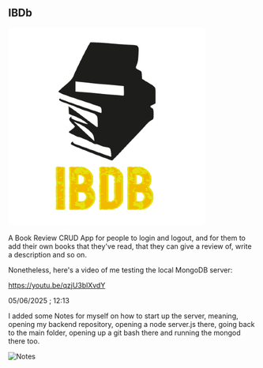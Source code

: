 ## IBDb 

![alt text](frontend/public/IBDb.png)

A Book Review CRUD App for people to login and logout, and for them to add their own books that they've read, that they can give a review of, write a description and so on. 

Nonetheless, here's a video of me testing the local MongoDB server:

https://youtu.be/qzjU3blXvdY

05/06/2025 ; 12:13 

I added some Notes for myself on how to start up the server, meaning, opening my backend repository, opening a node server.js there, going back to the main folder, opening up a git bash there and running the mongod there too.

![Notes](https://github.com/user-attachments/assets/01409c96-b895-44bb-8b6f-4815da2eed13)
